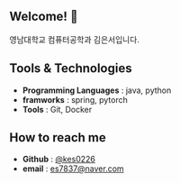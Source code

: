 ## Welcome! 👋

<!--
**kes0226/kes0226** is a ✨ _special_ ✨ repository because its `README.md` (this file) appears on your GitHub profile.

Here are some ideas to get you started:

- 🔭 I’m currently working on ...
- 🌱 I’m currently learning ...
- 👯 I’m looking to collaborate on ...
- 🤔 I’m looking for help with ...
- 💬 Ask me about ...
- 📫 How to reach me: ...
- 😄 Pronouns: ...
- ⚡ Fun fact: ...
-->
영남대학교 컴퓨터공학과 김은서입니다.

## Tools & Technologies
- **Programming Languages** : java, python
- **framworks** : spring, pytorch
- **Tools** : Git, Docker

## How to reach me
- **Github** : [@kes0226](https://github.com/kes0226)
- **email** : es7837@naver.com
